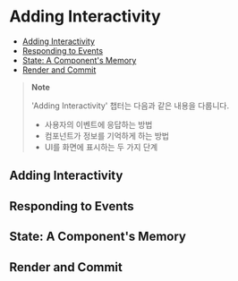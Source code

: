 # Adding Interactivity

- [Adding Interactivity](#adding-interactivity-1)
- [Responding to Events](#responding-to-events)
- [State: A Component's Memory](#state-a-components-memory)
- [Render and Commit](#render-and-commit)

> **Note**
>
> 'Adding Interactivity' 챕터는 다음과 같은 내용을 다룹니다.
>
> - 사용자의 이벤트에 응답하는 방법
> - 컴포넌트가 정보를 기억하게 하는 방법
> - UI를 화면에 표시하는 두 가지 단계

## Adding Interactivity

## Responding to Events

## State: A Component's Memory

## Render and Commit
